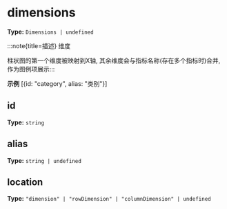# dimensions

**Type:** `Dimensions | undefined`

:::note{title=描述}
维度



柱状图的第一个维度被映射到X轴, 其余维度会与指标名称(存在多个指标时)合并, 作为图例项展示:::

**示例**
[{id: "category", alias: "类别"}]



## id

**Type:** `string`

## alias

**Type:** `string | undefined`

## location

**Type:** `"dimension" | "rowDimension" | "columnDimension" | undefined`

